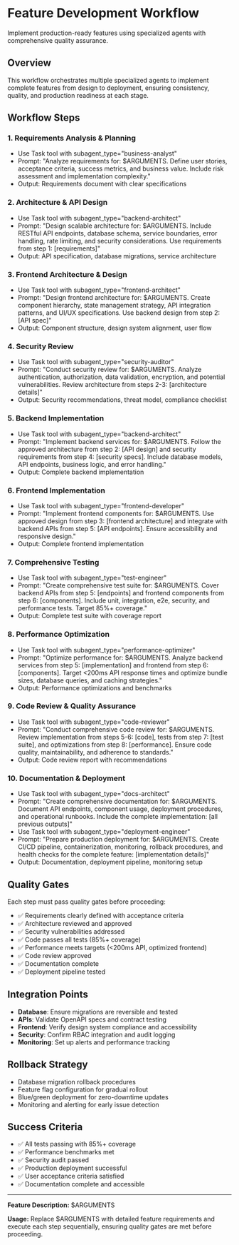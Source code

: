 # Feature Development Workflow

Implement production-ready features using specialized agents with comprehensive quality assurance.

## Overview

This workflow orchestrates multiple specialized agents to implement complete features from design to deployment, ensuring consistency, quality, and production readiness at each stage.

## Workflow Steps

### 1. **Requirements Analysis & Planning**
   - Use Task tool with subagent_type="business-analyst"
   - Prompt: "Analyze requirements for: $ARGUMENTS. Define user stories, acceptance criteria, success metrics, and business value. Include risk assessment and implementation complexity."
   - Output: Requirements document with clear specifications

### 2. **Architecture & API Design**
   - Use Task tool with subagent_type="backend-architect" 
   - Prompt: "Design scalable architecture for: $ARGUMENTS. Include RESTful API endpoints, database schema, service boundaries, error handling, rate limiting, and security considerations. Use requirements from step 1: [requirements]"
   - Output: API specification, database migrations, service architecture

### 3. **Frontend Architecture & Design**
   - Use Task tool with subagent_type="frontend-architect"
   - Prompt: "Design frontend architecture for: $ARGUMENTS. Create component hierarchy, state management strategy, API integration patterns, and UI/UX specifications. Use backend design from step 2: [API spec]"
   - Output: Component structure, design system alignment, user flow

### 4. **Security Review**
   - Use Task tool with subagent_type="security-auditor"
   - Prompt: "Conduct security review for: $ARGUMENTS. Analyze authentication, authorization, data validation, encryption, and potential vulnerabilities. Review architecture from steps 2-3: [architecture details]"
   - Output: Security recommendations, threat model, compliance checklist

### 5. **Backend Implementation**
   - Use Task tool with subagent_type="backend-architect"
   - Prompt: "Implement backend services for: $ARGUMENTS. Follow the approved architecture from step 2: [API design] and security requirements from step 4: [security specs]. Include database models, API endpoints, business logic, and error handling."
   - Output: Complete backend implementation

### 6. **Frontend Implementation**
   - Use Task tool with subagent_type="frontend-developer"
   - Prompt: "Implement frontend components for: $ARGUMENTS. Use approved design from step 3: [frontend architecture] and integrate with backend APIs from step 5: [API endpoints]. Ensure accessibility and responsive design."
   - Output: Complete frontend implementation

### 7. **Comprehensive Testing**
   - Use Task tool with subagent_type="test-engineer"
   - Prompt: "Create comprehensive test suite for: $ARGUMENTS. Cover backend APIs from step 5: [endpoints] and frontend components from step 6: [components]. Include unit, integration, e2e, security, and performance tests. Target 85%+ coverage."
   - Output: Complete test suite with coverage report

### 8. **Performance Optimization**
   - Use Task tool with subagent_type="performance-optimizer"
   - Prompt: "Optimize performance for: $ARGUMENTS. Analyze backend services from step 5: [implementation] and frontend from step 6: [components]. Target <200ms API response times and optimize bundle sizes, database queries, and caching strategies."
   - Output: Performance optimizations and benchmarks

### 9. **Code Review & Quality Assurance**
   - Use Task tool with subagent_type="code-reviewer"
   - Prompt: "Conduct comprehensive code review for: $ARGUMENTS. Review implementation from steps 5-6: [code], tests from step 7: [test suite], and optimizations from step 8: [performance]. Ensure code quality, maintainability, and adherence to standards."
   - Output: Code review report with recommendations

### 10. **Documentation & Deployment**
   - Use Task tool with subagent_type="docs-architect"
   - Prompt: "Create comprehensive documentation for: $ARGUMENTS. Document API endpoints, component usage, deployment procedures, and operational runbooks. Include the complete implementation: [all previous outputs]"
   - Use Task tool with subagent_type="deployment-engineer"
   - Prompt: "Prepare production deployment for: $ARGUMENTS. Create CI/CD pipeline, containerization, monitoring, rollback procedures, and health checks for the complete feature: [implementation details]"
   - Output: Documentation, deployment pipeline, monitoring setup

## Quality Gates

Each step must pass quality gates before proceeding:
- ✅ Requirements clearly defined with acceptance criteria
- ✅ Architecture reviewed and approved
- ✅ Security vulnerabilities addressed
- ✅ Code passes all tests (85%+ coverage)
- ✅ Performance meets targets (<200ms API, optimized frontend)
- ✅ Code review approved
- ✅ Documentation complete
- ✅ Deployment pipeline tested

## Integration Points

- **Database**: Ensure migrations are reversible and tested
- **APIs**: Validate OpenAPI specs and contract testing
- **Frontend**: Verify design system compliance and accessibility
- **Security**: Confirm RBAC integration and audit logging
- **Monitoring**: Set up alerts and performance tracking

## Rollback Strategy

- Database migration rollback procedures
- Feature flag configuration for gradual rollout
- Blue/green deployment for zero-downtime updates
- Monitoring and alerting for early issue detection

## Success Criteria

- ✅ All tests passing with 85%+ coverage
- ✅ Performance benchmarks met
- ✅ Security audit passed
- ✅ Production deployment successful
- ✅ User acceptance criteria satisfied
- ✅ Documentation complete and accessible

---

**Feature Description:** $ARGUMENTS

**Usage:** Replace $ARGUMENTS with detailed feature requirements and execute each step sequentially, ensuring quality gates are met before proceeding.
